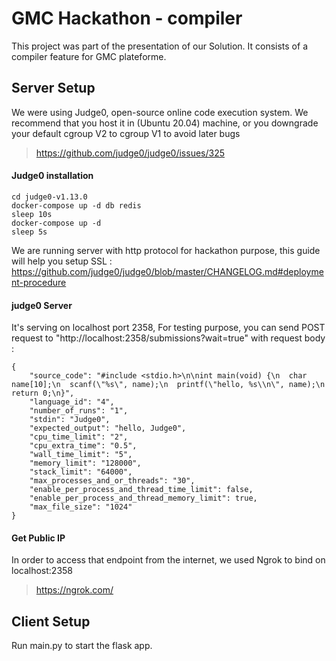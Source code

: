 # GMC Hackathon - compiler
This project was part of the presentation of our Solution. It consists of a compiler feature for GMC plateforme. 
## Server Setup
We were using Judge0, open-source online code execution system.
We recommend that you host it in (Ubuntu 20.04) machine, or you downgrade your default cgroup V2 to cgroup V1 to avoid later bugs
> https://github.com/judge0/judge0/issues/325

#### Judge0 installation
```
cd judge0-v1.13.0
docker-compose up -d db redis
sleep 10s
docker-compose up -d
sleep 5s
```
We are running server with http protocol for hackathon purpose, this guide will help you setup SSL : https://github.com/judge0/judge0/blob/master/CHANGELOG.md#deployment-procedure

#### judge0 Server
It's serving on localhost port 2358, 
For testing purpose, you can send POST request to "http://localhost:2358/submissions?wait=true" with request body :
```
{
    "source_code": "#include <stdio.h>\n\nint main(void) {\n  char name[10];\n  scanf(\"%s\", name);\n  printf(\"hello, %s\\n\", name);\n  return 0;\n}",
    "language_id": "4",
    "number_of_runs": "1",
    "stdin": "Judge0",
    "expected_output": "hello, Judge0",
    "cpu_time_limit": "2",
    "cpu_extra_time": "0.5",
    "wall_time_limit": "5",
    "memory_limit": "128000",
    "stack_limit": "64000",
    "max_processes_and_or_threads": "30",
    "enable_per_process_and_thread_time_limit": false,
    "enable_per_process_and_thread_memory_limit": true,
    "max_file_size": "1024"
}
```

#### Get Public IP
In order to access that endpoint from the internet, we used Ngrok to bind on localhost:2358 
> https://ngrok.com/


## Client Setup
Run main.py to start the flask app.


